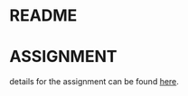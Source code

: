 # README

# ASSIGNMENT
details for the assignment can be found [here](https://gist.github.com/jsierles/8c961286ea1f15ee39e5b69e85668bda). 
